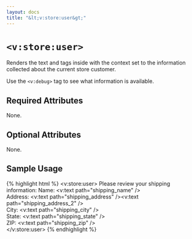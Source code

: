 ```yaml
---
layout: docs
title: "&lt;v:store:user&gt;"
---
```


# `<v:store:user>`

Renders the text and tags inside with the context set to the information
collected about the current store customer.

Use the `<v:debug>` tag to see what information is available.

## Required Attributes

None.

## Optional Attributes

None.

## Sample Usage

{% highlight html %}
<v:store:user>
 Please review your shipping information:
 Name: <v:text path="shipping_name" /><br />
 Address: <v:text path="shipping_address" /><v:text path="shipping_address_2" /><br />
 City: <v:text path="shipping_city" /><br />
 State: <v:text path="shipping_state" /><br />
 ZIP: <v:text path="shipping_zip" /><br />
</v:store:user>
{% endhighlight %}
